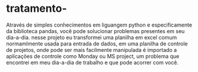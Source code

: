 # tratamento-
Através de simples conhecimentos em liguangem python e especificamente da biblioteca pandas, você pode solucionar problemas presentes em seu dia-a-dia.
nesse projeto eu transformei uma planilha em excel comum normamlmente usada para entrada de dados, em uma planilha de controle de projetos, 
onde pode ser mais facilmente manipulada é importado a aplicações de controle como Monday ou MS project,
um problema que encontrei em meu dia-a-dia de trabalho e que pode acorrer com você.
